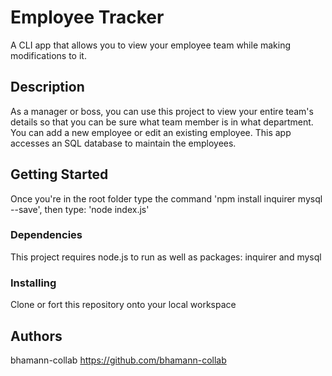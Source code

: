 # Employee Tracker
A CLI app that allows you to view your employee team while making modifications to it.

## Description
As a manager or boss, you can use this project to view your entire team's details so that you can be sure what team member is in what department. You can add a new employee or edit an existing employee. This app accesses an SQL database to maintain the employees.

## Getting Started
Once you're in the root folder type the command 'npm install inquirer mysql --save', then type: 'node index.js'

### Dependencies
This project requires node.js to run as well as packages: inquirer and mysql

### Installing
Clone or fort this repository onto your local workspace

## Authors
bhamann-collab
https://github.com/bhamann-collab
